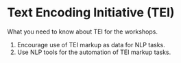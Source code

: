 Text Encoding Initiative (TEI)
=======================

What you need to know about TEI for the workshops. 
1) Encourage use of TEI markup as data for NLP tasks.
2) Use NLP tools for the automation of TEI markup tasks. 